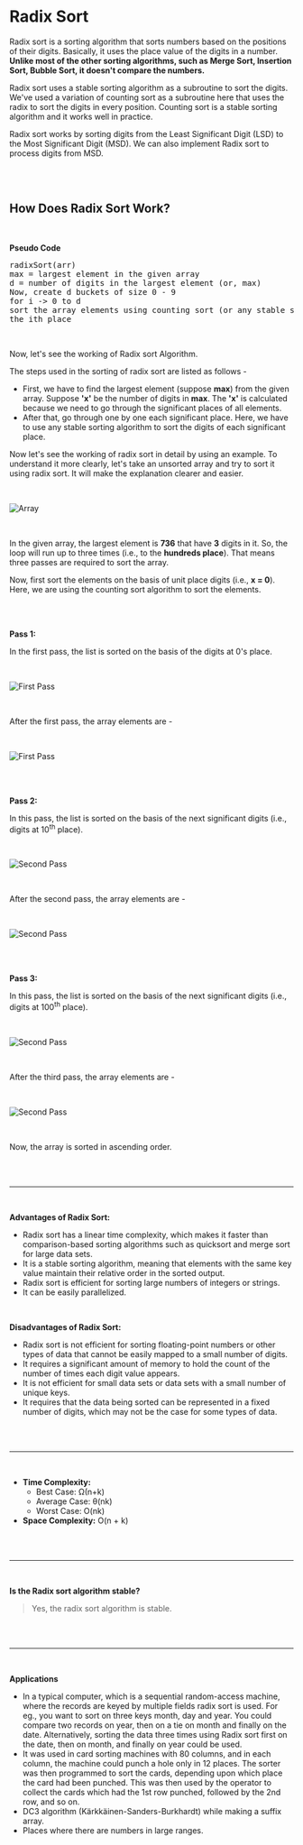 # Radix Sort

Radix sort is a sorting algorithm that sorts numbers based on the positions of their digits. Basically, it uses the place value of the digits in a number. **Unlike most of the other sorting algorithms, such as Merge Sort, Insertion Sort, Bubble Sort, it doesn't compare the numbers.**

Radix sort uses a stable sorting algorithm as a subroutine to sort the digits. We've used a variation of counting sort as a subroutine here that uses the radix to sort the digits in every position. Counting sort is a stable sorting algorithm and it works well in practice.

Radix sort works by sorting digits from the Least Significant Digit (LSD) to the Most Significant Digit (MSD). We can also implement Radix sort to process digits from MSD.

<br>
<br>

## How Does Radix Sort Work?

<br>

**Pseudo Code**
<pre>
radixSort(arr)  
max = largest element in the given array  
d = number of digits in the largest element (or, max)  
Now, create d buckets of size 0 - 9  
for i -> 0 to d  
sort the array elements using counting sort (or any stable sort) according to the digits at  
the ith place  
</pre>

<br>

Now, let's see the working of Radix sort Algorithm.

The steps used in the sorting of radix sort are listed as follows -

* First, we have to find the largest element (suppose **max**) from the given array. Suppose **'x'** be the number of digits in **max**. The **'x'** is calculated because we need to go through the significant places of all elements.
* After that, go through one by one each significant place. Here, we have to use any stable sorting algorithm to sort the digits of each significant place.

Now let's see the working of radix sort in detail by using an example. To understand it more clearly, let's take an unsorted array and try to sort it using radix sort. It will make the explanation clearer and easier.

<br>

![Array](images/arr.png)

<br>

In the given array, the largest element is **736** that have **3** digits in it. So, the loop will run up to three times (i.e., to the **hundreds place**). That means three passes are required to sort the array.

Now, first sort the elements on the basis of unit place digits (i.e., **x = 0**). Here, we are using the counting sort algorithm to sort the elements.

<br>
<br>

**Pass 1:**

In the first pass, the list is sorted on the basis of the digits at 0's place.

<br>

![First Pass](images/pass-1.png)

<br>

After the first pass, the array elements are -

<br>

![First Pass](images/after-pass-1.png)



<br>
<br>

**Pass 2:**

In this pass, the list is sorted on the basis of the next significant digits (i.e., digits at 10<sup>th</sup> place).

<br>

![Second Pass](images/pass-2.png)

<br>

After the second pass, the array elements are -

<br>

![Second Pass](images/after-pass-2.png)

<br>
<br>

**Pass 3:**

In this pass, the list is sorted on the basis of the next significant digits (i.e., digits at 100<sup>th</sup> place).

<br>

![Second Pass](images/pass-3.png)

<br>

After the third pass, the array elements are -

<br>

![Second Pass](images/after-pass-3.png)

<br>

Now, the array is sorted in ascending order.

<br>
<br>

---

<br>

**Advantages of Radix Sort:**

* Radix sort has a linear time complexity, which makes it faster than comparison-based sorting algorithms such as quicksort and merge sort for large data sets.
* It is a stable sorting algorithm, meaning that elements with the same key value maintain their relative order in the sorted output.
* Radix sort is efficient for sorting large numbers of integers or strings.
* It can be easily parallelized.

<br>

**Disadvantages of Radix Sort:**

* Radix sort is not efficient for sorting floating-point numbers or other types of data that cannot be easily mapped to a small number of digits.
* It requires a significant amount of memory to hold the count of the number of times each digit value appears.
* It is not efficient for small data sets or data sets with a small number of unique keys.
* It requires that the data being sorted can be represented in a fixed number of digits, which may not be the case for some types of data.

<br>
<br>

---

<br>

* **Time Complexity:** 
    * Best Case: Ω(n+k)
    * Average Case: θ(nk)
    * Worst Case: O(nk)
* **Space Complexity:** O(n + k)

<br>
<br>

---

<br>

**Is the Radix sort algorithm stable?**

>Yes, the radix sort algorithm is stable.

<br>
<br>

---

<br>

**Applications**

* In a typical computer, which is a sequential random-access machine, where the records are keyed by multiple fields radix sort is used. For eg., you want to sort on three keys month, day and year. You could compare two records on year, then on a tie on month and finally on the date. Alternatively, sorting the data three times using Radix sort first on the date, then on month, and finally on year could be used.
* It was used in card sorting machines with 80 columns, and in each column, the machine could punch a hole only in 12 places. The sorter was then programmed to sort the cards, depending upon which place the card had been punched. This was then used by the operator to collect the cards which had the 1st row punched, followed by the 2nd row, and so on.
* DC3 algorithm (Kärkkäinen-Sanders-Burkhardt) while making a suffix array.
* Places where there are numbers in large ranges.